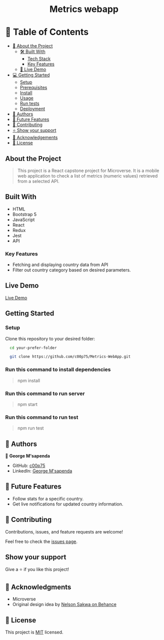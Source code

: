 <div align="center">

  <h1><b>Metrics webapp</b></h1>

</div>

# 📗 Table of Contents

- [📖 About the Project](#about-project)
  - [🛠 Built With](#built-with)
    - [Tech Stack](#tech-stack)
    - [Key Features](#key-features)
  - [🚀 Live Demo](#live-demo)
- [💻 Getting Started](#getting-started)
  - [Setup](#setup)
  - [Prerequisites](#prerequisites)
  - [Install](#install)
  - [Usage](#usage)
  - [Run tests](#run-tests)
  - [Deployment](#triangular_flag_on_post-deployment)
- [👥 Authors](#authors)
- [🔭 Future Features](#future-features)
- [🤝 Contributing](#contributing)
- [⭐️ Show your support](#support)
- [🙏 Acknowledgements](#acknowledgements)
- [📝 License](#license)

## About the Project

> This project is a React capstone project for Microverse. It is a mobile web application to check a list of metrics (numeric values) retrieved from a selected API.

## Built With

- HTML
- Bootstrap 5
- JavaScript
- React
- Redux
- Jest
- API

### Key Features

- Fetching and displaying country data from API
- Filter out country category based on desired parameters.

## Live Demo

[Live Demo](https://metrics-web-app.onrender.com)

## Getting Started

### Setup

Clone this repository to your desired folder:

```sh
  cd your-prefer-folder

  git clone https://github.com/c00p75/Metrics-WebApp.git
```

### Run this command to install dependencies

> npm install

### Run this command to run server

> npm start

### Run this command to run test

> npm run test

## 👥 Authors <a name="authors"></a>

👤 **George M'sapenda**

- GitHub: [c00p75](https://github.com/c00p75)
- LinkedIn: [George M'sapenda](ttps://www.linkedin.com/in/georgemsapenda/?originalSubdomain=zm)

## 🔭 Future Features

- Follow stats for a specific country.
- Get live notifications for updated country information.

## 🤝 Contributing <a name="contributing"></a>

Contributions, issues, and feature requests are welcome!

Feel free to check the [issues page](https://github.com/microverseinc/curriculum-react-redux/issues).

## Show your support

Give a ⭐️ if you like this project!

## 🙏 Acknowledgments

- Microverse
- Original design idea by [Nelson Sakwa on Behance](https://www.behance.net/sakwadesignstudio)

## 📝 License

This project is [MIT](./MIT.md) licensed.
